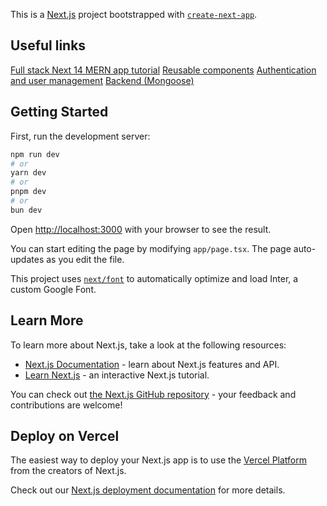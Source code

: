 This is a [Next.js](https://nextjs.org/) project bootstrapped with [`create-next-app`](https://github.com/vercel/next.js/tree/canary/packages/create-next-app).

## Useful links

[Full stack Next 14 MERN app tutorial](https://youtu.be/zgGhzuBZOQg?si=GDu0L2nxCuF7wTT-)
[Reusable components](https://ui.shadcn.com/docs/installation/next)
[Authentication and user management](https://clerk.com/docs/quickstarts/nextjs)
[Backend (Mongoose)](https://www.mongodb.com/cloud/atlas/register?utm_source=google&utm_campaign=search_gs_pl_evergreen_atlas_core_retarget-brand_gic-null_emea-all_ps-all_desktop_eng_lead&utm_term=mongodb&utm_medium=cpc_paid_search&utm_ad=e&utm_ad_campaign_id=14412646455&adgroup=131761126492&cq_cmp=14412646455&gad_source=1&gclid=Cj0KCQiA2eKtBhDcARIsAEGTG41o-37Y9PGwOGShzmCFBpJzHtacfMy-1djMYgzXGtoWKXb3Wum09jcaAnF6EALw_wcB)

## Getting Started

First, run the development server:

```bash
npm run dev
# or
yarn dev
# or
pnpm dev
# or
bun dev
```

Open [http://localhost:3000](http://localhost:3000) with your browser to see the result.

You can start editing the page by modifying `app/page.tsx`. The page auto-updates as you edit the file.

This project uses [`next/font`](https://nextjs.org/docs/basic-features/font-optimization) to automatically optimize and load Inter, a custom Google Font.

## Learn More

To learn more about Next.js, take a look at the following resources:

- [Next.js Documentation](https://nextjs.org/docs) - learn about Next.js features and API.
- [Learn Next.js](https://nextjs.org/learn) - an interactive Next.js tutorial.

You can check out [the Next.js GitHub repository](https://github.com/vercel/next.js/) - your feedback and contributions are welcome!

## Deploy on Vercel

The easiest way to deploy your Next.js app is to use the [Vercel Platform](https://vercel.com/new?utm_medium=default-template&filter=next.js&utm_source=create-next-app&utm_campaign=create-next-app-readme) from the creators of Next.js.

Check out our [Next.js deployment documentation](https://nextjs.org/docs/deployment) for more details.
